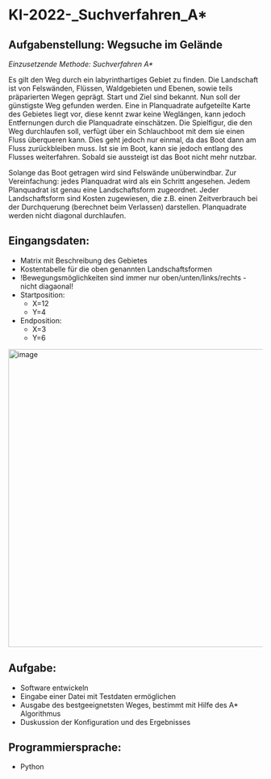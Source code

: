 ﻿# KI-2022-_Suchverfahren_A*
 
 ## Aufgabenstellung: Wegsuche im Gelände

_Einzusetzende Methode: Suchverfahren A*_ <br>

Es gilt den Weg durch ein labyrinthartiges Gebiet zu finden. Die Landschaft ist von Felswänden, Flüssen, Waldgebieten und Ebenen, sowie teils präparierten Wegen geprägt. Start und Ziel sind bekannt. 
Nun soll der günstigste Weg gefunden werden. Eine in Planquadrate aufgeteilte Karte des Gebietes 
liegt vor, diese kennt zwar keine Weglängen, kann jedoch Entfernungen durch die Planquadrate einschätzen. Die Spielfigur, die den Weg durchlaufen soll, verfügt über ein Schlauchboot mit dem sie einen 
Fluss überqueren kann. Dies geht jedoch nur einmal, da das Boot dann am Fluss zurückbleiben muss.
Ist sie im Boot, kann sie jedoch entlang des Flusses weiterfahren. Sobald sie aussteigt ist das Boot 
nicht mehr nutzbar.

Solange das Boot getragen wird sind Felswände unüberwindbar. Zur Vereinfachung: jedes Planquadrat 
wird als ein Schritt angesehen. Jedem Planquadrat ist genau eine Landschaftsform zugeordnet. Jeder 
Landschaftsform sind Kosten zugewiesen, die z.B. einen Zeitverbrauch bei der Durchquerung (berechnet beim Verlassen) darstellen. Planquadrate werden nicht diagonal durchlaufen.

## Eingangsdaten:
- Matrix mit Beschreibung des Gebietes
- Kostentabelle für die oben genannten Landschaftsformen
- !Bewegungsmöglichkeiten sind immer nur oben/unten/links/rechts - nicht diagaonal!
- Startposition:
    - X=12
    - Y=4
- Endposition:
    - X=3
    - Y=6


<img width="590" alt="image" src="https://user-images.githubusercontent.com/75852544/206582926-3a55764f-1ae2-42c1-84e7-52f7e4067301.png">


## Aufgabe:
- Software entwickeln
- Eingabe einer Datei mit Testdaten ermöglichen
- Ausgabe des bestgeeignetsten Weges, bestimmt mit Hilfe des A* Algorithmus 
- Duskussion der Konfiguration und des Ergebnisses

## Programmiersprache:
- Python
